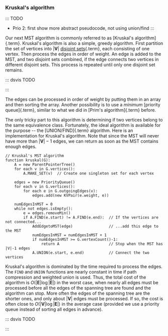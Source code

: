 
### Kruskal's algorithm

::: TODO
- Prio 2: first show more abstract pseudocode, not using union/find
:::

Our next MST algorithm is commonly referred to as
[Kruskal's algorithm]{.term}. Kruskal's
algorithm is also a simple, greedy algorithm. First partition the set of
vertices into $|\mathbf{V}|$
[disjoint sets](#union-find){.term},
each consisting of one vertex. Then process the edges in order of
weight. An edge is added to the MST, and two disjoint sets combined, if
the edge connects two vertices in different disjoint sets. This process
is repeated until only one disjoint set remains.

::: dsvis
TODO

<inlineav id="kruskalCON" src="Graph/kruskalCON.js" name="Kruskal Slideshow" links="Graph/kruskalCON.css"/>
:::

The edges can be processed in order of weight by putting them in an
array and then sorting the array. Another possibility is to use a
*minimum* [priority queue]{.term}, similar to what we did in
[Prim's algorithm]{.term} before.

The only tricky part to this algorithm is determining if two vertices
belong to the same equivalence class. Fortunately, the ideal algorithm
is available for the purpose -- the [UNION/FIND]{.term} algorithm.
Here is an implementation for Kruskal's algorithm. Note that since the
MST will never have more than $|\mathbf{V}|-1$ edges, we can return as
soon as the MST contains enough edges.

    // Kruskal's MST algorithm
    function kruskal(G):
        A = new ParentPointerTree()
        for each v in G.vertices():
            A.MAKE_SET(v)  // Create one singleton set for each vertex

        edges = new PriorityQueue()
        for each v in G.vertices():
            for each e in G.outgoingEdges(v):
                edges.add(new KVPair(e.weight, e))

        numEdgesInMST = 0
        while not edges.isEmpty():
            e = edges.removeMin()
            if A.FIND(e.start) != A.FIND(e.end):  // If the vertices are not connected...
                AddEdgetoMST(edge)                // ...add this edge to the MST
                numEdgesInMST = numEdgesInMST + 1
                if numEdgesInMST >= G.vertexCount()-1:
                    return A                      // Stop when the MST has |V|-1 edges
                A.UNION(e.start, e.end)           // Connect the two vertices


Kruskal's algorithm is dominated by the time required to process the
edges. The `FIND` and `UNION` functions are nearly constant in time if
path compression and weighted union is used. Thus, the total cost of the
algorithm is $O(|\mathbf{E}| \log |\mathbf{E}|)$ in the worst case,
when nearly all edges must be processed before all the edges of the
spanning tree are found and the algorithm can stop. More often the edges
of the spanning tree are the shorter ones, and only about $|\mathbf{V}|$
edges must be processed. If so, the cost is often close to
$O(|\mathbf{V}| \log |\mathbf{E}|)$ in the average case (provided
we use a priority queue instead of sorting all edges in advance).

::: dsvis
TODO

<avembed id="KruskalPE" src="Graph/KruskalPE.html" type="pe" name="Kruskal's Algorithm Proficiency Exercise"/>
:::

<!--
### Invariants
 -->

